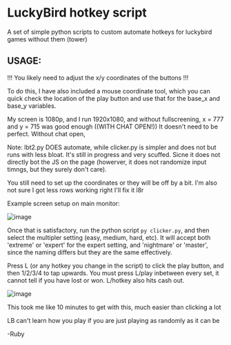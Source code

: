 # LuckyBird hotkey script
A set of simple python scripts to custom automate hotkeys for luckybird games without them (tower)


## USAGE: 

!!! You likely need to adjust the x/y coordinates of the buttons !!! 

To do this, I have also included a mouse coordinate tool, which you can quick check the location of the play button and use that for the base_x and base_y variables.

My screen is 1080p, and I run 1920x1080, and without fullscreening, x = 777 and y = 715 was good enough ((WITH CHAT OPEN!)) It doesn't need to be perfect. 
Without chat open,

Note: lbt2.py DOES automate, while clicker.py is simpler and does not but runs with less bloat. It's still in progress and very scuffed. Sicne it does not directly bot the JS on the page (howerver, it does not randomize input timngs, but they surely don't care).

You still need to set up the coordinates or they will be off by a bit. I'm also not sure I got less rows working right I'll fix it l8r

Example screen setup on main monitor: 

![image](https://github.com/user-attachments/assets/da403bc9-6593-4117-a36e-fa7eb9e2ab9f)


Once that is satisfactory, run the python script `py clicker.py`, and then select the multipler setting (easy, medium, hard, etc). It will accept both 'extreme' or 'expert' for the expert setting, and 'nightmare' or 'master', since the naming differs but they are the same effectively. 

Press L (or any hotkey you change in the script) to click the play button, and then 1/2/3/4 to tap upwards. You must press L/play inbetween every set, it cannot tell if you have lost or won. L/hotkey also hits cash out. 


![image](https://github.com/user-attachments/assets/c4296bc5-d5cf-49e7-9114-3f36fef5788c)

This took me like 10 minutes to get with this, much easier than clicking a lot

LB can't learn how you play if you are just playing as randomly as it can be 


-Ruby
